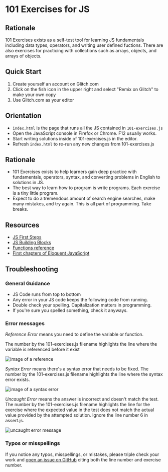 # 101 Exercises for JS

## Rationale
101 Exercises exists as a self-test tool for learning JS fundamentals including data types, operators, and writing user defined fuctions. There are also exercises for practicing with collections such as arrays, objects, and arrays of objects. 

## Quick Start
1. Create yourself an account on Glitch.com
2. Click on the fish icon in the upper right and select "Remix on Glitch" to make your own copy
3. Use Glitch.com as your editor

## Orientation
- `index.html` is the page that runs all the JS contained in `101-exercises.js`
- Open the JavaScript console in Firefox or Chrome. F12 usually works.
- Start writing solutions inside of 101-exercises.js in the editor.
- Refresh `index.html` to re-run any new changes from 101-exercises.js

## Rationale
- 101 Exercises exists to help learners gain deep practice with fundamentals, operators, syntax, and converting problems in English to solutions in JS.
- The best way to learn how to program is write programs. Each exercise is a tiny little program.
- Expect to do a tremendous amount of search engine searches, make many mistakes, and try again. This is all part of programming. Take breaks.

## Resources
- <a href="https://developer.mozilla.org/en-US/docs/Learn/JavaScript/First_steps" target="_blank">JS First Steps</a>
- <a href="https://developer.mozilla.org/en-US/docs/Learn/JavaScript/Building_blocks" target="_blank">JS Building Blocks</a>
- <a href="https://developer.mozilla.org/en-US/docs/Web/JavaScript/Reference/Functions" target="_blank">Functions reference</a>
- <a href="https://eloquentjavascript.net/" target="_blank">First chapters of Eloquent JavaScript</a>

## Troubleshooting
### General Guidance
- JS Code runs from top to bottom
- Any error in your JS code keeps the following code from running.
- Double check your spelling. Capitalization matters in programming.
- If you're sure you spelled something, check it anyways.
    
### Error messages
_Reference Error_ means you need to define the variable or function. 

The number by the 101-exercises.js filename highlights the line where the variable is referenced before it exist

![image of a reference](https://cdn.glitch.com/eea181be-12a8-4dfb-9200-096233b7a427%2Freference_error.png?v=1566406423258)

_Syntax Error_ means there's a syntax error that needs to be fixed. 
The number by the 101-exercises.js filename highlights the line where the syntax error exists.

![image of a syntax error](https://cdn.glitch.com/eea181be-12a8-4dfb-9200-096233b7a427%2Fsyntax_error.png?v=1566406423173)
 
_Uncaught Error_ means the answer is incorrect and doesn't match the test. 
The number by the 101-exercises.js filename highlights the line for the exercise where the expected value in the test does not match the actual value provided by the attempted solution. Ignore the line number 6 in assert.js.
 
![uncaught error message](https://cdn.glitch.com/eea181be-12a8-4dfb-9200-096233b7a427%2Funcaught_error.png?v=1566406423323)
  
### Typos or misspellings
If you notice any typos, misspellings, or mistakes, please triple check your work and [open an issue on GitHub](https://github.com/ryanorsinger/101-exercises-js/issues) citing both the line number and exercise number.